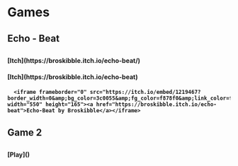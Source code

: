 # Games
  <h2>Echo - Beat<h2>
    <h4> [Itch](https://broskibble.itch.io/echo-beat/) <h4>
    <h4> [Itch](https://broskibble.itch.io/echo-beat) <h4>
      
      <iframe frameborder="0" src="https://itch.io/embed/1219467?border_width=0&amp;bg_color=3c0055&amp;fg_color=f878f0&amp;link_color=f6a71e&amp;border_color=692c9b" width="550" height="165"><a href="https://broskibble.itch.io/echo-beat">Echo-Beat by Broskibble</a></iframe>
      
  <h2>Game 2<h2>
    <h4> [Play]() <h4>
